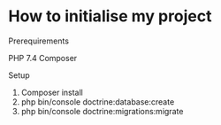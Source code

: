 # How to initialise my project

Prerequirements

PHP 7.4
Composer

Setup

1) Composer install
2) php bin/console doctrine:database:create
3) php bin/console doctrine:migrations:migrate
